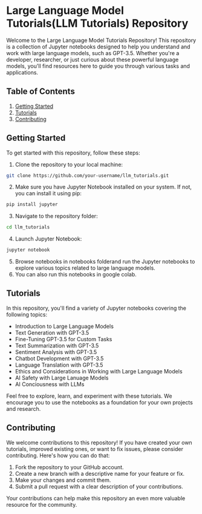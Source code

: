 # Large Language Model Tutorials(LLM Tutorials) Repository

Welcome to the Large Language Model Tutorials Repository! This repository is a collection of Jupyter notebooks designed to help you understand and work with large language models, such as GPT-3.5. Whether you're a developer, researcher, or just curious about these powerful language models, you'll find resources here to guide you through various tasks and applications.

## Table of Contents

1. [Getting Started](#getting-started)
2. [Tutorials](#tutorials)
3. [Contributing](#contributing)

## Getting Started

To get started with this repository, follow these steps:

1. Clone the repository to your local machine:

```bash
git clone https://github.com/your-username/llm_tutorials.git
```

2. Make sure you have Jupyter Notebook installed on your system. If not, you can install it using pip:

```bash
pip install jupyter
```


3. Navigate to the repository folder:

```bash
cd llm_tutorials
```

4. Launch Jupyter Notebook:

```bash
jupyter notebook
```

5. Browse notebooks in notebooks folderand run the Jupyter notebooks to explore various topics related to large language models.
6. You can also run this notebooks in google colab.

## Tutorials

In this repository, you'll find a variety of Jupyter notebooks covering the following topics:

- Introduction to Large Language Models
- Text Generation with GPT-3.5
- Fine-Tuning GPT-3.5 for Custom Tasks
- Text Summarization with GPT-3.5
- Sentiment Analysis with GPT-3.5
- Chatbot Development with GPT-3.5
- Language Translation with GPT-3.5
- Ethics and Considerations in Working with Large Language Models
- AI Safety with Large Lanuage Models
- AI Conciousness with LLMs 

Feel free to explore, learn, and experiment with these tutorials. We encourage you to use the notebooks as a foundation for your own projects and research.

## Contributing

We welcome contributions to this repository! If you have created your own tutorials, improved existing ones, or want to fix issues, please consider contributing. Here's how you can do that:

1. Fork the repository to your GitHub account.
2. Create a new branch with a descriptive name for your feature or fix.
3. Make your changes and commit them.
4. Submit a pull request with a clear description of your contributions.

Your contributions can help make this repository an even more valuable resource for the community.
